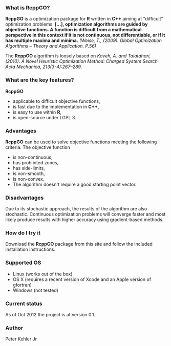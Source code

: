 ### What is RcppGO?
**RcppGO** is a optimization package for **R** written in **C++** aiming at "difficult" optimization problems. **[...], optimization algorithms are guided by objective functions. A function is difficult from a mathematical perspective in this context if it is not continuous, not differentiable, or if it has multiple maxima and minima.** _(Weise, T., (2009). Global Optimization Algorithms – Theory and Application. P.56)_ 

The **RcppGO** algorithm is loosely based on _Kaveh, A. and Talatahari, (2010). A Novel Heuristic Optimization Method: Charged System Search. Acta Mechanica, 213(3-4):267–289._

### What are the key features?
**RcppGO** 
* applicable to difficult objective functions,
* is fast due to the implementation in **C++**,
* is easy to use within **R**,
* is open-source under LGPL 3.

### Advantages
**RcppGO** can be used to solve objective functions meeting the following criteria. The objective function
* is non-continuous, 
* has prohibited zones,
* has side-limits,
* is non-smooth,
* is non-convex.  
* The algorithm doesn't require a good starting point vector. 

### Disadvantages
Due to its stochastic approach, the results of the algorithm are also stochastic. Continuous optimization problems will converge faster and most likely produce results with higher accuracy using gradient-based methods. 

### How do I try it 
Download the **RcppGO** package from this site and follow the included installation instructions.

### Supported OS
* Linux (works out of the box)
* OS X (requires a recent version of Xcode and an Apple version of gfortran) 
* Windows (not tested)

### Current status
As of Oct 2012 the project is at version 0.1. 

### Author
Peter Kehler Jr
